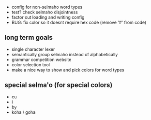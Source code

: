 - config for non-selmaho word types
- test? check selmaho disjointness
- factor out loading and writing config
- BUG: fix color so it doesnt require hex code (remove '#' from code)

## long term goals
- single character lexer
- semantically group selmaho instead of alphabetically
- grammar competition website
- color selection tool
- make a nice way to show and pick colors for word types


## special selma'o (for special colors)
- cu
- i
- by
- koha / goha
